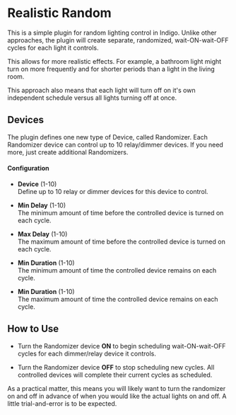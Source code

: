 # Realistic Random

This is a simple plugin for random lighting control in Indigo.  Unlike other approaches, the plugin will create separate, randomized, wait-ON-wait-OFF cycles for each light it controls.  

This allows for more realistic effects. For example, a bathroom light might turn on more frequently and for shorter periods than a light in the living room.

This approach also means that each light will turn off on it's own independent schedule versus all lights turning off at once.

## Devices

The plugin defines one new type of Device, called Randomizer.  Each Randomizer device can control up to 10 relay/dimmer devices.  If you need more, just create additional Randomizers.

#### Configuration

* **Device** (1-10)  
Define up to 10 relay or dimmer devices for this device to control.

* **Min Delay** (1-10)  
The minimum amount of time before the controlled device is turned on each cycle.

* **Max Delay** (1-10)  
The maximum amount of time before the controlled device is turned on each cycle.

* **Min Duration** (1-10)  
The minimum amount of time the controlled device remains on each cycle.

* **Min Duration** (1-10)  
The maximum amount of time the controlled device remains on each cycle.


## How to Use

* Turn the Randomizer device **ON** to begin scheduling wait-ON-wait-OFF cycles for each dimmer/relay device it controls.

* Turn the Randomizer device **OFF** to stop scheduling new cycles.  All controlled devices will complete their current cycles as scheduled.  

As a practical matter, this means you will likely want to turn the randomizer on and off in advance of when you would like the actual lights on and off.  A little trial-and-error is to be expected.